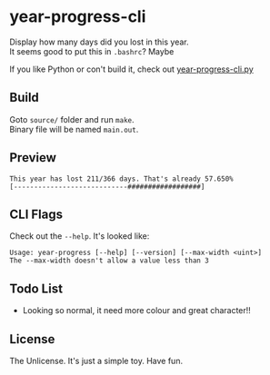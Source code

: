 # year-progress-cli

Display how many days did you lost in this year.\
It seems good to put this in `.bashrc`? Maybe

If you like Python or con't build it, check out [year-progress-cli.py](https://github.com/SourLemonJuice/year-progress-cli.py)

## Build

Goto `source/` folder and run `make`.\
Binary file will be named `main.out`.

## Preview

```text
This year has lost 211/366 days. That's already 57.650%
[----------------------------##################]
```

## CLI Flags

Check out the `--help`. It's looked like:

```text
Usage: year-progress [--help] [--version] [--max-width <uint>]
The --max-width doesn't allow a value less than 3
```

## Todo List

- Looking so normal, it need more colour and great character!!

## License

The Unlicense. It's just a simple toy. Have fun.
